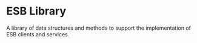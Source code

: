 # ESB Library

A library of data structures and methods to support the implementation of
ESB clients and services.
